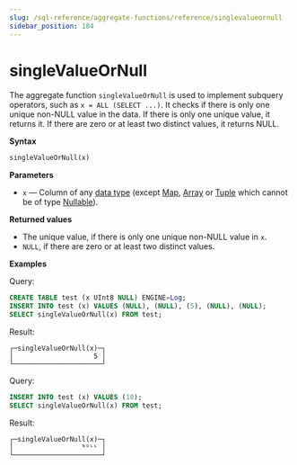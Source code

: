 ```yaml
---
slug: /sql-reference/aggregate-functions/reference/singlevalueornull
sidebar_position: 184
---
```


# singleValueOrNull

The aggregate function `singleValueOrNull` is used to implement subquery operators, such as `x = ALL (SELECT ...)`. It checks if there is only one unique non-NULL value in the data.
If there is only one unique value, it returns it. If there are zero or at least two distinct values, it returns NULL.

**Syntax**

``` sql
singleValueOrNull(x)
```

**Parameters**

- `x` — Column of any [data type](../../data-types/index.md) (except [Map](../../data-types/map.md), [Array](../../data-types/array.md) or [Tuple](../../data-types/tuple) which cannot be of type [Nullable](../../data-types/nullable.md)).

**Returned values**

- The unique value, if there is only one unique non-NULL value in `x`.
- `NULL`, if there are zero or at least two distinct values.

**Examples**

Query:

``` sql
CREATE TABLE test (x UInt8 NULL) ENGINE=Log;
INSERT INTO test (x) VALUES (NULL), (NULL), (5), (NULL), (NULL);
SELECT singleValueOrNull(x) FROM test;
```

Result:

```response
┌─singleValueOrNull(x)─┐
│                    5 │
└──────────────────────┘
```

Query:

```sql
INSERT INTO test (x) VALUES (10);
SELECT singleValueOrNull(x) FROM test;
```

Result:

```response
┌─singleValueOrNull(x)─┐
│                 ᴺᵁᴸᴸ │
└──────────────────────┘
```
